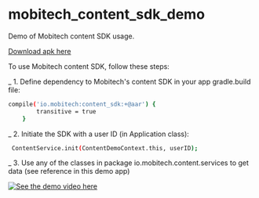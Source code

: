# mobitech_content_sdk_demo
Demo of Mobitech content SDK usage.

[Download apk here](https://www.dropbox.com/s/fmki0a0dyweyvld/content_demo.apk?dl=1)

To use Mobitech content SDK, follow these steps:

_ 1. Define dependency to Mobitech's content SDK in your app gradle.build file:
```sh
compile('io.mobitech:content_sdk:+@aar') {
        transitive = true
    }
```

_ 2. Initiate the SDK with a user ID (in Application class):
```sh
 ContentService.init(ContentDemoContext.this, userID);
```

_ 3. Use any of the classes in package io.mobitech.content.services to get data (see reference in this demo app)

[![See the demo video here](https://img.youtube.com/vi/ZqnXu4TB_Hc/0.jpg)](https://www.youtube.com/watch?v=ZqnXu4TB_Hc)
